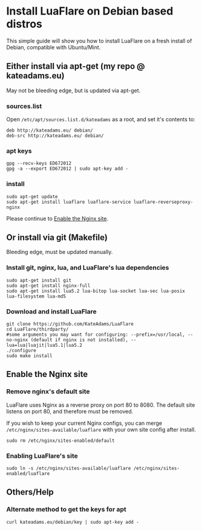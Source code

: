 # Install LuaFlare on Debian based distros
This simple guide will show you how to install LuaFlare on a fresh install of Debian, compatible with Ubuntu/Mint.

## Either install via apt-get (my repo @ kateadams.eu)

May not be bleeding edge, but is updated via apt-get.

### sources.list

Open `/etc/apt/sources.list.d/kateadams` as a root, and set it's contents to:

    deb http://kateadams.eu/ debian/
    deb-src http://kateadams.eu/ debian/

### apt keys

	gpg --recv-keys ED672012
	gpg -a --export ED672012 | sudo apt-key add -

### install

    sudo apt-get update
    sudo apt-get install luaflare luaflare-service luaflare-reverseproxy-nginx

Please continue to [Enable the Nginx site](#enable-the-nginx-site).

## Or install via git (Makefile)

Bleeding edge, must be updated manually.

### Install git, nginx, lua, and LuaFlare's lua dependencies

    sudo apt-get install git
    sudo apt-get install nginx-full
    sudo apt-get install lua5.2 lua-bitop lua-socket lua-sec lua-posix lua-filesystem lua-md5

### Download and install LuaFlare

    git clone https://github.com/KateAdams/LuaFlare
    cd LuaFlare/thirdparty/
    #some arguments you may want for configuring: --prefix=/usr/local, --no-nginx (default if nginx is not installed), --lua=lua|luajit|lua5.1|lua5.2
    ./configure 
    sudo make install

## Enable the Nginx site

### Remove nginx's default site

LuaFlare uses Nginx as a reverse proxy on port 80 to 8080.  The default site listens on port 80, and therefore must be removed.

If you wish to keep your current Nginx configs, you can merge `/etc/nginx/sites-available/luaflare` with your own site config after install.

    sudo rm /etc/nginx/sites-enabled/default

### Enabling LuaFlare's site

    sudo ln -s /etc/nginx/sites-available/luaflare /etc/nginx/sites-enabled/luaflare


## Others/Help

### Alternate method to get the keys for apt

    curl kateadams.eu/debian/key | sudo apt-key add -

